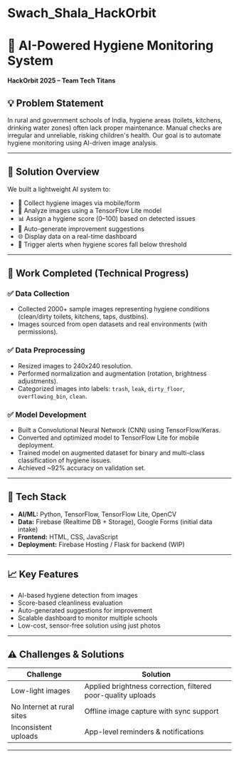 # Swach_Shala_HackOrbit
# 🧼 AI-Powered Hygiene Monitoring System 

**HackOrbit 2025 – Team Tech Titans**

## 💡 Problem Statement

In rural and government schools of India, hygiene areas (toilets, kitchens, drinking water zones) often lack proper maintenance. Manual checks are irregular and unreliable, risking children's health. Our goal is to automate hygiene monitoring using AI-driven image analysis.

---

## 🚀 Solution Overview

We built a lightweight AI system to:

* 📸 Collect hygiene images via mobile/form
* 🤖 Analyze images using a TensorFlow Lite model
* 📊 Assign a hygiene score (0–100) based on detected issues
* 📃 Auto-generate improvement suggestions
* 🌐 Display data on a real-time dashboard
* 🔔 Trigger alerts when hygiene scores fall below threshold

---

## 🔧 Work Completed (Technical Progress)

### ✅ Data Collection

* Collected 2000+ sample images representing hygiene conditions (clean/dirty toilets, kitchens, taps, dustbins).
* Images sourced from open datasets and real environments (with permissions).

### ✅ Data Preprocessing

* Resized images to 240x240 resolution.
* Performed normalization and augmentation (rotation, brightness adjustments).
* Categorized images into labels: `trash`, `leak`, `dirty_floor`, `overflowing_bin`, `clean`.

### ✅ Model Development

* Built a Convolutional Neural Network (CNN) using TensorFlow/Keras.
* Converted and optimized model to TensorFlow Lite for mobile deployment.
* Trained model on augmented dataset for binary and multi-class classification of hygiene issues.
* Achieved \~92% accuracy on validation set.

---

## 🧠 Tech Stack

* **AI/ML:** Python, TensorFlow, TensorFlow Lite, OpenCV
* **Data:** Firebase (Realtime DB + Storage), Google Forms (initial data intake)
* **Frontend:** HTML, CSS, JavaScript
* **Deployment:** Firebase Hosting / Flask for backend (WIP)

---

## 📈 Key Features

* AI-based hygiene detection from images
* Score-based cleanliness evaluation
* Auto-generated suggestions for improvement
* Scalable dashboard to monitor multiple schools
* Low-cost, sensor-free solution using just photos

---

## ⚠️ Challenges & Solutions

| Challenge                  | Solution                                                     |
| -------------------------- | ------------------------------------------------------------ |
| Low-light images           | Applied brightness correction, filtered poor-quality uploads |
| No Internet at rural sites | Offline image capture with sync support                      |
| Inconsistent uploads       | App-level reminders & notifications                          |

---
